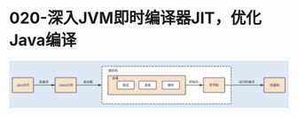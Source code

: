 # 020-深入JVM即时编译器JIT，优化Java编译

![image-20210301155540035](../../../assets/image-20210301155540035.png)

